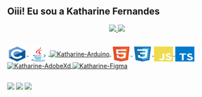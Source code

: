 ## Oiii! Eu sou a Katharine Fernandes  


<p align = "center">
  <a href="https://github.com/katharinefernandes">
  <img height="165em" src="https://github-readme-stats.vercel.app/api?username=katharinefernandes&show_icons=true&theme=dracula&include_all_commits=true&count_private=true"/>
  <img height="165em" src="https://github-readme-stats.vercel.app/api/top-langs/?username=katharinefernandes&layout=compact&langs_count=16&theme=dracula"/>
</p>
 
<div style="display: inline_block"><br>
  <img align="center" alt="Katharine-C" height="35" width="45" src="https://raw.githubusercontent.com/devicons/devicon/master/icons/c/c-original.svg">
  <img align="center" alt="Katharine-Java" height="35" width="45" src="https://raw.githubusercontent.com/devicons/devicon/master/icons/java/java-original.svg">
  <img align="center" alt="Katharine-Arduino" height="35" width="45" src="https://cdn.worldvectorlogo.com/logos/arduino-1.svg">
  <img align="center" alt="Katharine-HTML" height="35" width="45" src="https://raw.githubusercontent.com/devicons/devicon/master/icons/html5/html5-original.svg">
  <img align="center" alt="Katharine-CSS" height="35" width="45" src="https://raw.githubusercontent.com/devicons/devicon/master/icons/css3/css3-original.svg">
  <img align="center" alt="Katharine-Js" height="35" width="45" src="https://raw.githubusercontent.com/devicons/devicon/master/icons/javascript/javascript-plain.svg">
  <img align="center" alt="Katharine-Ts" height="35" width="45" src="https://raw.githubusercontent.com/devicons/devicon/master/icons/typescript/typescript-plain.svg">
  <img align="center" alt="Katharine-AdobeXd" height="35" width="45" src="https://cdn.worldvectorlogo.com/logos/adobe-xd.svg" alt="xd" width="40" height="40"/>
  <img align="center" alt="Katharine-Figma" height="35" width="45" src="https://www.vectorlogo.zone/logos/figma/figma-icon.svg">
</div>
  
  ##
 
<div> 
  <a href="https://www.instagram.com/_katharinefernandes/" target="_blank"><img src="https://img.shields.io/badge/-Instagram-%23E4405F?style=for-the-badge&logo=instagram&logoColor=white" target="_blank"></a>
  <a href = "mailto:katharinerodrigues2004if@gmail.com"><img src="https://img.shields.io/badge/-Gmail-%23333?style=for-the-badge&logo=gmail&logoColor=white" target="_blank"></a>
  <a href="https://www.linkedin.com/in/katharine-fernandes" target="_blank"><img src="https://img.shields.io/badge/-LinkedIn-%230077B5?style=for-the-badge&logo=linkedin&logoColor=white" target="_blank"></a> 
</div>

<!--
**katharinefernandes/katharinefernandes** is a ✨ _special_ ✨ repository because its `README.md` (this file) appears on your GitHub profile.

Here are some ideas to get you started:

- 🔭 I’m currently working on ...
- 🌱 I’m currently learning ...
- 👯 I’m looking to collaborate on ...
- 🤔 I’m looking for help with ...
- 💬 Ask me about ...
- 📫 How to reach me: ...
- 😄 Pronouns: ...
- ⚡ Fun fact: ...
-->
